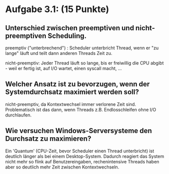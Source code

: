 # Aufgabe 3.1: (15 Punkte)
## Unterschied zwischen preemptiven und nicht-preemptiven Scheduling.
preemptiv ("unterbrechend") : Scheduler unterbricht Thread, wenn er "zu lange" läuft und teilt dann anderen Threads Zeit zu.

nicht-preemptiv: Jeder Thread läuft so lange, bis er freiwillig die CPU abgibt - weil er fertig ist, auf I/O wartet, einen syscall macht, ...

## Welcher Ansatz ist zu bevorzugen, wenn der Systemdurchsatz maximiert werden soll?
nicht-preemptiv, da Kontextwechsel immer verlorene Zeit sind.
Problematisch ist das dann, wenn Threads z.B. Endlosschleifen ohne I/O durchlaufen.

## Wie versuchen Windows-Serversysteme den Durchsatz zu maximieren?
Ein 'Quantum' (CPU-Zeit, bevor Scheduler einen Thread unterbricht) ist deutlich länger als bei einem Desktop-System.
Dadurch reagiert das System nicht mehr so flink auf Benutzereingaben, rechenintensive Threads haben aber so deutlich mehr Zeit zwischen Kontextwechseln.